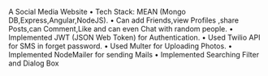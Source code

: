 A Social Media Website
• Tech Stack: MEAN (Mongo DB,Express,Angular,NodeJS).
• Can add Friends,view Profiles ,share Posts,can Comment,Like and
  can even Chat with random people.
• Implemented JWT (JSON Web Token) for Authentication.
• Used Twilio API for SMS in forget password.
• Used Multer for Uploading Photos.
• Implemented NodeMailer for sending Mails
• Implemented Searching Filter and Dialog Box
